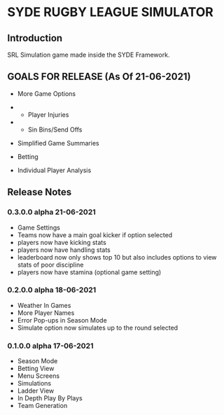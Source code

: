 # SYDE RUGBY LEAGUE SIMULATOR

## Introduction

SRL Simulation game made inside the SYDE Framework.

## GOALS FOR RELEASE (As Of 21-06-2021)
- More Game Options
- - Player Injuries
- - Sin Bins/Send Offs

- Simplified Game Summaries

- Betting

- Individual Player Analysis

## Release Notes

###  0.3.0.0 alpha 21-06-2021
- Game Settings
- Teams now have a main goal kicker if option selected
- players now have kicking stats
- players now have handling stats
- leaderboard now only shows top 10 but also includes options to view stats of poor discipline
- players now have stamina (optional game setting)

###  0.2.0.0 alpha 18-06-2021
- Weather In Games
- More Player Names
- Error Pop-ups in Season Mode
- Simulate option now simulates up to the round selected

###  0.1.0.0 alpha 17-06-2021
- Season Mode
- Betting View
- Menu Screens
- Simulations
- Ladder View
- In Depth Play By Plays
- Team Generation